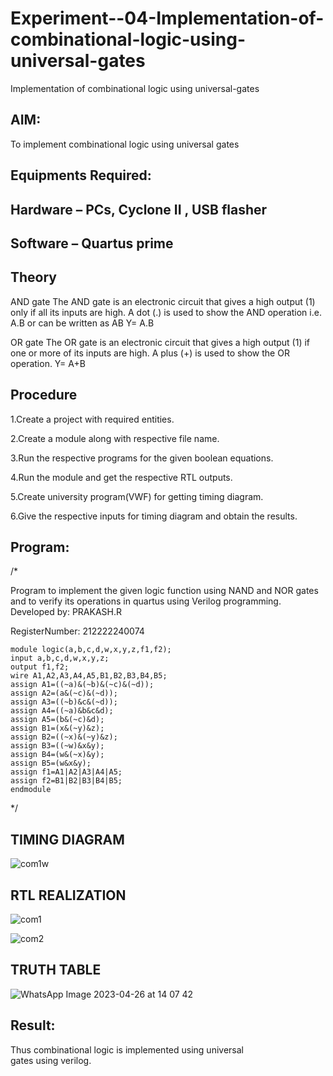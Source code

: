 # Experiment--04-Implementation-of-combinational-logic-using-universal-gates
Implementation of combinational logic using universal-gates
 
## AIM:

To implement combinational logic using universal gates

## Equipments Required:
## Hardware – PCs, Cyclone II , USB flasher
## Software – Quartus prime


## Theory

AND gate The AND gate is an electronic circuit that gives a high output (1) only if all its inputs are high. A dot (.) is used to show the AND operation i.e. A.B or can be written as AB
Y= A.B

OR gate The OR gate is an electronic circuit that gives a high output (1) if one or more of its inputs are high. A plus (+) is used to show the OR operation.
Y= A+B

## Procedure

1.Create a project with required entities.

2.Create a module along with respective file name.

3.Run the respective programs for the given boolean equations.

4.Run the module and get the respective RTL outputs.

5.Create university program(VWF) for getting timing diagram.

6.Give the respective inputs for timing diagram and obtain the results.

## Program:
/*

Program to implement the given logic function using NAND and NOR gates and to verify its operations in quartus using Verilog programming.
Developed by: PRAKASH.R

RegisterNumber:  212222240074
```
module logic(a,b,c,d,w,x,y,z,f1,f2);
input a,b,c,d,w,x,y,z;
output f1,f2;
wire A1,A2,A3,A4,A5,B1,B2,B3,B4,B5;
assign A1=((~a)&(~b)&(~c)&(~d));
assign A2=(a&(~c)&(~d));
assign A3=((~b)&c&(~d));
assign A4=((~a)&b&c&d);
assign A5=(b&(~c)&d);
assign B1=(x&(~y)&z);
assign B2=((~x)&(~y)&z);
assign B3=((~w)&x&y);
assign B4=(w&(~x)&y);
assign B5=(w&x&y);
assign f1=A1|A2|A3|A4|A5;
assign f2=B1|B2|B3|B4|B5;
endmodule
```
*/

## TIMING DIAGRAM

![com1w](https://user-images.githubusercontent.com/120554177/234528708-bc4f6c30-6363-44ee-a7dd-395ff1993c7b.jpg)

## RTL REALIZATION

![com1](https://user-images.githubusercontent.com/120554177/234528518-b25382f6-2b5e-4af0-b0d3-902367288d16.jpg)

![com2](https://user-images.githubusercontent.com/120554177/234528606-46d561d2-ca29-43be-92ea-f5ced676bba6.jpg)

## TRUTH TABLE

![WhatsApp Image 2023-04-26 at 14 07 42](https://user-images.githubusercontent.com/120554177/234521626-83c7f7bf-65fa-45c8-a281-708905e63079.jpg)

## Result:

Thus combinational logic is implemented using universal gates using verilog.
